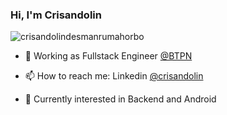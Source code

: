 ### Hi, I'm Crisandolin
<p align="left"> <img src="https://komarev.com/ghpvc/?username=crisandolindesmanrumahorbo" alt="crisandolindesmanrumahorbo" /> </p>

- 🔭 Working as Fullstack Engineer [@BTPN]
- 📫 How to reach me: Linkedin [@crisandolin]
- 🌱 Currently interested in Backend and Android

   [@BTPN]: <https://www.linkedin.com/company/pt-bank-btpn-tbk/>
   [@crisandolin]: <https://www.linkedin.com/in/crisandolin/>
<!--
**crisandolindesmanrumahorbo/crisandolindesmanrumahorbo** is a ✨ _special_ ✨ repository because its `README.md` (this file) appears on your GitHub profile.

Here are some ideas to get you started:

- 🔭 I’m currently working on ...
- 🌱 I’m currently learning ...
- 👯 I’m looking to collaborate on ...
- 🤔 I’m looking for help with ...
- 💬 Ask me about ...
- 📫 How to reach me: ...
- 😄 Pronouns: ...
- ⚡ Fun fact: ...
-->
